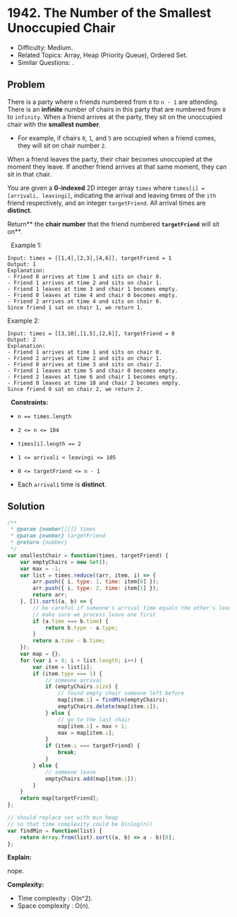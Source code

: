 # 1942. The Number of the Smallest Unoccupied Chair

- Difficulty: Medium.
- Related Topics: Array, Heap (Priority Queue), Ordered Set.
- Similar Questions: .

## Problem

There is a party where `n` friends numbered from `0` to `n - 1` are attending. There is an **infinite** number of chairs in this party that are numbered from `0` to `infinity`. When a friend arrives at the party, they sit on the unoccupied chair with the **smallest number**.


	
- For example, if chairs `0`, `1`, and `5` are occupied when a friend comes, they will sit on chair number `2`.


When a friend leaves the party, their chair becomes unoccupied at the moment they leave. If another friend arrives at that same moment, they can sit in that chair.

You are given a **0-indexed** 2D integer array `times` where `times[i] = [arrivali, leavingi]`, indicating the arrival and leaving times of the `ith` friend respectively, and an integer `targetFriend`. All arrival times are **distinct**.

Return** the **chair number** that the friend numbered **`targetFriend`** will sit on**.

 
Example 1:

```
Input: times = [[1,4],[2,3],[4,6]], targetFriend = 1
Output: 1
Explanation: 
- Friend 0 arrives at time 1 and sits on chair 0.
- Friend 1 arrives at time 2 and sits on chair 1.
- Friend 1 leaves at time 3 and chair 1 becomes empty.
- Friend 0 leaves at time 4 and chair 0 becomes empty.
- Friend 2 arrives at time 4 and sits on chair 0.
Since friend 1 sat on chair 1, we return 1.
```

Example 2:

```
Input: times = [[3,10],[1,5],[2,6]], targetFriend = 0
Output: 2
Explanation: 
- Friend 1 arrives at time 1 and sits on chair 0.
- Friend 2 arrives at time 2 and sits on chair 1.
- Friend 0 arrives at time 3 and sits on chair 2.
- Friend 1 leaves at time 5 and chair 0 becomes empty.
- Friend 2 leaves at time 6 and chair 1 becomes empty.
- Friend 0 leaves at time 10 and chair 2 becomes empty.
Since friend 0 sat on chair 2, we return 2.
```

 
**Constraints:**


	
- `n == times.length`
	
- `2 <= n <= 104`
	
- `times[i].length == 2`
	
- `1 <= arrivali < leavingi <= 105`
	
- `0 <= targetFriend <= n - 1`
	
- Each `arrivali` time is **distinct**.



## Solution

```javascript
/**
 * @param {number[][]} times
 * @param {number} targetFriend
 * @return {number}
 */
var smallestChair = function(times, targetFriend) {
    var emptyChairs = new Set();
    var max = -1;
    var list = times.reduce((arr, item, i) => {
        arr.push({ i, type: 1, time: item[0] });
        arr.push({ i, type: 2, time: item[1] });
        return arr;
    }, []).sort((a, b) => {
        // be careful if someone's arrival time equals the other's leave time
        // make sure we process leave one first
        if (a.time === b.time) {
            return b.type - a.type;
        }
        return a.time - b.time;
    });
    var map = {};
    for (var i = 0; i < list.length; i++) {
        var item = list[i];
        if (item.type === 1) {
            // someone arrival
            if (emptyChairs.size) {
                // found empty chair someone left before
                map[item.i] = findMin(emptyChairs);
                emptyChairs.delete(map[item.i]);
            } else {
                // go to the last chair
                map[item.i] = max + 1;
                max = map[item.i];
            }
            if (item.i === targetFriend) {
                break;
            }
        } else {
            // someone leave
            emptyChairs.add(map[item.i]);
        }
    }
    return map[targetFriend];
};

// should replace set with min heap
// so that time complexity could be O(nlog(n))
var findMin = function(list) {
    return Array.from(list).sort((a, b) => a - b)[0];
};
```

**Explain:**

nope.

**Complexity:**

* Time complexity : O(n^2).
* Space complexity : O(n).
